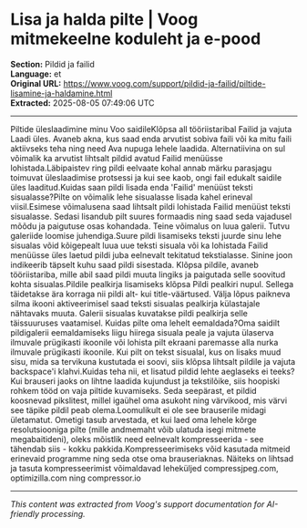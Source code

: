 # Lisa ja halda pilte | Voog mitmekeelne koduleht ja e-pood

**Section:** Pildid ja failid  
**Language:** et  
**Original URL:** https://www.voog.com/support/pildid-ja-failid/piltide-lisamine-ja-haldamine.html  
**Extracted:** 2025-08-05 07:49:06 UTC

---

Piltide üleslaadimine minu Voo saidileKlõpsa all tööriistaribal Failid ja vajuta Laadi üles. Avaneb akna, kus saad enda arvutist sobiva faili või ka mitu faili aktiivseks teha ning need Ava nupuga lehele laadida.
Alternatiivina on sul võimalik ka arvutist lihtsalt pildid avatud Failid menüüsse lohistada.Läbipaistev ring pildi eelvaate kohal annab märku parasjagu toimuvat üleslaadimise protsessi ja kui see kaob, ongi fail edukalt saidile üles laaditud.Kuidas saan pildi lisada enda 'Failid' menüüst teksti sisualasse?Pilte on võimalik lehe sisualasse lisada kahel erineval viisil.Esimese võimalusena saad lihtsalt pildi lohistada Failid menüüst teksti sisualasse. Sedasi lisandub pilt suures formaadis ning saad seda vajadusel mõõdu ja paigutuse osas kohandada. Teine võimalus on luua galerii. Tutvu galeriide loomise juhendiga.Suure pildi lisamiseks teksti juurde sinu lehe sisualas võid kõigepealt luua uue teksti sisuala või ka lohistada Failid menüüsse üles laetud pildi juba eelnevalt tekitatud tekstialasse. Sinine joon indikeerib täpselt kuhu saad pildi sisestada.
Klõpsa pildile, avaneb tööriistariba, mille abil saad pildi muuta lingiks ja paigutada selle soovitud kohta sisualas.Pildile pealkirja lisamiseks klõpsa Pildi pealkiri nupul. Sellega täidetakse ära korraga nii pildi alt- kui title-väärtused. Välja lõpus paikneva silma ikooni aktiveerimisel saad teksti sisualas pealkirja külastajale nähtavaks muuta. Galerii sisualas kuvatakse pildi pealkirja selle täissuuruses vaatamisel.
Kuidas pilte oma lehelt eemaldada?Oma saidilt pildigalerii eemaldamiseks liigu hiirega sisuala peale ja vajuta ülaserva ilmuvale prügikasti ikoonile või lohista pilt ekraani paremasse alla nurka ilmuvale prügikasti ikoonile.
Kui pilt on tekst sisualal, kus on lisaks muud sisu, mida sa tervikuna kustutada ei soovi, siis klõpsa lihtsalt pildile ja vajuta backspace'i klahvi.Kuidas teha nii, et lisatud pildid lehte aeglaseks ei teeks?Kui brauseri jaoks on lihtne laadida kujundust ja tekstilõike, siis hoopiski rohkem tööd on vaja piltide kuvamiseks. Seda seepärast, et pildid koosnevad pikslitest, millel igaühel oma asukoht ning värvikood, mis värvi see täpike pildil peab olema.Loomulikult ei ole see brauserile midagi ületamatut. Ometigi tasub arvestada, et kui laed oma lehele kõrge resolutsiooniga pilte (mille andmemaht võib ulatuda isegi mitmete megabaitideni), oleks mõistlik need eelnevalt kompresseerida - see tähendab siis - kokku pakkida.Kompresseerimiseks võid kasutada mitmeid erinevaid programme ning seda otse oma brauseriaknas. Näiteks on lihtsad ja tasuta kompresseerimist võimaldavad leheküljed compressjpeg.com, optimizilla.com ning compressor.io

---

*This content was extracted from Voog's support documentation for AI-friendly processing.*

